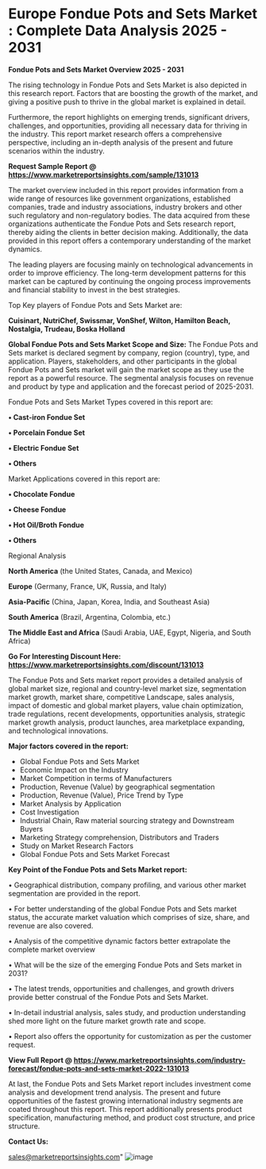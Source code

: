 # Europe Fondue Pots and Sets Market : Complete Data Analysis 2025 - 2031

<Strong> Fondue Pots and Sets Market Overview 2025 - 2031</strong>

The rising technology in Fondue Pots and Sets Market is also depicted in this research report. Factors that are boosting the growth of the market, and giving a positive push to thrive in the global market is explained in detail.

Furthermore, the report highlights on emerging trends, significant drivers, challenges, and opportunities, providing all necessary data for thriving in the industry. This report market research offers a comprehensive perspective, including an in-depth analysis of the present and future scenarios within the industry.

<strong>Request Sample Report @ <a href=https://www.marketreportsinsights.com/sample/131013>https://www.marketreportsinsights.com/sample/131013</a></strong>

The market overview included in this report provides information from a wide range of resources like government organizations, established companies, trade and industry associations, industry brokers and other such regulatory and non-regulatory bodies. The data acquired from these organizations authenticate the Fondue Pots and Sets research report, thereby aiding the clients in better decision making. Additionally, the data provided in this report offers a contemporary understanding of the market dynamics.

The leading players are focusing mainly on technological advancements in order to improve efficiency. The long-term development patterns for this market can be captured by continuing the ongoing process improvements and financial stability to invest in the best strategies.

Top Key players of Fondue Pots and Sets Market are:

<strong>Cuisinart, NutriChef, Swissmar, VonShef, Wilton, Hamilton Beach, Nostalgia, Trudeau, Boska Holland</strong>

<strong><b>Global Fondue Pots and Sets Market Scope and Size:</b></strong>
The Fondue Pots and Sets market is declared segment by company, region (country), type, and application. Players, stakeholders, and other participants in the global Fondue Pots and Sets market will gain the market scope as they use the report as a powerful resource. The segmental analysis focuses on revenue and product by type and application and the forecast period of 2025-2031.

Fondue Pots and Sets Market Types covered in this report are:

<strong>• Cast-iron Fondue Set

• Porcelain Fondue Set

• Electric Fondue Set

• Others</strong>

Market Applications covered in this report are:

<strong>• Chocolate Fondue

• Cheese Fondue

• Hot Oil/Broth Fondue

• Others</strong> 

Regional Analysis

<strong>North America</strong> (the United States, Canada, and Mexico)

<strong>Europe</strong> (Germany, France, UK, Russia, and Italy)

<strong>Asia-Pacific</strong> (China, Japan, Korea, India, and Southeast Asia)

<strong>South America</strong> (Brazil, Argentina, Colombia, etc.)

<strong>The Middle East and Africa</strong> (Saudi Arabia, UAE, Egypt, Nigeria, and South Africa)

<strong>Go For Interesting Discount Here: <a href=https://www.marketreportsinsights.com/discount/131013>https://www.marketreportsinsights.com/discount/131013</a></strong>

The Fondue Pots and Sets market report provides a detailed analysis of global market size, regional and country-level market size, segmentation market growth, market share, competitive Landscape, sales analysis, impact of domestic and global market players, value chain optimization, trade regulations, recent developments, opportunities analysis, strategic market growth analysis, product launches, area marketplace expanding, and technological innovations.

<strong><b>Major factors covered in the report:</b></strong>
<ul>
  <li>Global Fondue Pots and Sets Market </li>
  <li>Economic Impact on the Industry</li>
  <li>Market Competition in terms of Manufacturers</li>
  <li>Production, Revenue (Value) by geographical segmentation</li>
  <li>Production, Revenue (Value), Price Trend by Type</li>
  <li>Market Analysis by Application</li>
  <li>Cost Investigation</li>
  <li>Industrial Chain, Raw material sourcing strategy and Downstream Buyers</li>
  <li>Marketing Strategy comprehension, Distributors and Traders</li>
  <li>Study on Market Research Factors</li>
  <li>Global Fondue Pots and Sets Market Forecast</li>
</ul>

<strong><b>Key Point of the Fondue Pots and Sets Market report:</b></strong>

• Geographical distribution, company profiling, and various other market segmentation are provided in the report.

• For better understanding of the global Fondue Pots and Sets market status, the accurate market valuation which comprises of size, share, and revenue are also covered.

• Analysis of the competitive dynamic factors better extrapolate the complete market overview

• What will be the size of the emerging Fondue Pots and Sets market in 2031?

• The latest trends, opportunities and challenges, and growth drivers provide better construal of the Fondue Pots and Sets Market.

• In-detail industrial analysis, sales study, and production understanding shed more light on the future market growth rate and scope.

• Report also offers the opportunity for customization as per the customer request.

<strong><b>View Full Report @ <a href=https://www.marketreportsinsights.com/industry-forecast/fondue-pots-and-sets-market-2022-131013>https://www.marketreportsinsights.com/industry-forecast/fondue-pots-and-sets-market-2022-131013</a></b></strong>


At last, the Fondue Pots and Sets Market report includes investment come analysis and development trend analysis. The present and future opportunities of the fastest growing international industry segments are coated throughout this report. This report additionally presents product specification, manufacturing method, and product cost structure, and price structure.

<strong>Contact Us:</strong>

sales@marketreportsinsights.com"
![image](https://github.com/user-attachments/assets/b2047650-a562-40a3-977b-3434788ee594)
